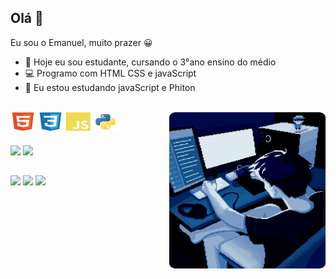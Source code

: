 ## Olá 👋
Eu sou o Emanuel, muito prazer 😀

- 🔭 Hoje eu sou estudante, cursando o 3°ano ensino do médio
- 💻 Programo com HTML CSS e javaScript
- 🌱 Eu estou estudando javaScript e Phiton

<div style="display: inline_block"><br>
  <img align="center" alt="HTML" height="30" width="40" src="https://raw.githubusercontent.com/devicons/devicon/master/icons/html5/html5-original.svg">
  <img align="center" alt="CSS" height="30" width="40" src="https://raw.githubusercontent.com/devicons/devicon/master/icons/css3/css3-original.svg">
  <img align="center" alt="Js" height="30" width="40" src="https://raw.githubusercontent.com/devicons/devicon/master/icons/javascript/javascript-plain.svg">
  <img align="center" alt="Python" height="30" width="40" src="https://raw.githubusercontent.com/devicons/devicon/master/icons/python/python-original.svg">
  <img align="right" alt="Python" height="250" width="250" src="programando.gif"> <!-- imagem tirada do "https://github.com/douglasacioli" -->
</div>

###

<picture>
  <source
    srcset="https://github-readme-stats.vercel.app/api?username=emanuelhmarcineksilva&show_icons=true&theme=merko"
    media="(prefers-color-scheme: dark)"
  />
  <source
    srcset="https://github-readme-stats.vercel.app/api?username=emanuelhmarcineksilva&show_icons=true"
    media="(prefers-color-scheme: light), (prefers-color-scheme: no-preference)"
  />
  <img src="https://github-readme-stats.vercel.app/api?username=anuraghazra&show_icons=true" />
</picture>

<a href="https://github.com/emanuelhmarcineksilva">
  <img height=180 align="rigth" src="https://github-readme-stats.vercel.app/api/top-langs?username=emanuelhmarcineksilva&layout=compact&langs_count=8&card_width=320"/>
</a>

##

<div> 
  <!-- YouTube <a href="https://www.youtube.com/channel/UC_-uuuZbY0AAt9CViNzvc-Q" target="_blank"><img src="https://img.shields.io/badge/YouTube-FF0000?style=for-the-badge&logo=youtube&logoColor=white" target="_blank"></a> -->
  <a href="https://instagram.com/emanuelhenrique_16" target="_blank"><img src="https://img.shields.io/badge/-Instagram-%23E4405F?style=for-the-badge&logo=instagram&logoColor=white" target="_blank"></a>
  <a href = "emanuel.henriquemarcinek.silva@escola.pr.gov.br"><img src="https://img.shields.io/badge/-Gmail-%23333?style=for-the-badge&logo=gmail&logoColor=white" target="_blank"></a>
  <a href="https://www.linkedin.com/in/emanuel-henrique-marcinek-silva-0a5015308/" target="_blank"><img src="https://img.shields.io/badge/-LinkedIn-%230077B5?style=for-the-badge&logo=linkedin&logoColor=white" target="_blank"></a> 
   <!-- Whats <a href="https://www.linkedin.com/in/emanuel-henrique-marcinek-silva-0a5015308/" target="_blank"><img src="https://img.shields.io/badge/WhatsApp-25D366?style=for-the-badge&logo=whatsapp&logoColor=white" target="_blank"></a> --> 
</div>
